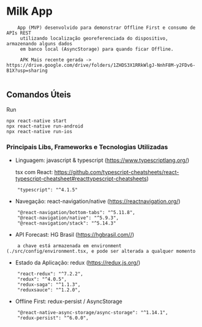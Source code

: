 # Milk App

```
    App (MVP) desenvolvido para demonstrar Offline First e consumo de APIs REST
     utilizando localização georeferenciada do dispositivo, armazenando alguns dados
     em banco local (AsyncStorage) para quando ficar Offline.
     
     APK Mais recente gerada -> https://drive.google.com/drive/folders/1ZHDS3X1RRkWlgJ-NnhF8M-y2FDv6-B1X?usp=sharing
   
```

## Comandos Úteis

Run

```
npx react-native start
npx react-native run-android
npx react-native run-ios
```

### Principais Libs, Frameworks e Tecnologias Utilizadas

- Linguagem: javascript & typescript (https://www.typescriptlang.org/)

    tsx com React: https://github.com/typescript-cheatsheets/react-typescript-cheatsheet#reacttypescript-cheatsheets)

```
    "typescript": "^4.1.5"
```

- Navegação: react-navigation/native (https://reactnavigation.org/)

```
    "@react-navigation/bottom-tabs": "^5.11.8",
    "@react-navigation/native": "^5.9.3",
    "@react-navigation/stack": "^5.14.3"
```
- API Forecast: HG Brasil (https://hgbrasil.com//)

```
    a chave está armazenada em environment (./src/config/environment.tsx, e pode ser alterada a qualquer momento
```
- Estado da Aplicação: redux (https://redux.js.org/)

```
    "react-redux": "^7.2.2",
    "redux": "^4.0.5",
    "redux-saga": "^1.1.3",
    "reduxsauce": "^1.2.0",
```
- Offline First: redux-persist / AsyncStorage 

```
    "@react-native-async-storage/async-storage": "^1.14.1",
    "redux-persist": "^6.0.0",
```
